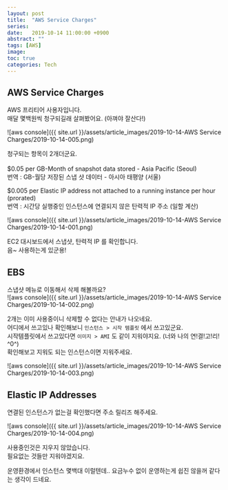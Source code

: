 ```yaml
---
layout: post
title:  "AWS Service Charges"
series:
date:   2019-10-14 11:00:00 +0900
abstract: ""
tags: [AWS]
image:
toc: true
categories: Tech
---
```




## AWS Service Charges

AWS 프리티어 사용자입니다.  
매달 몇백원씩 청구되길래 살펴봤어요. (아껴야 잘산다!)  

![aws console]({{ site.url }}/assets/article_images/2019-10-14-AWS Service Charges/2019-10-14-005.png)

청구되는 항목이 2개더군요.  
<br>
$0.05 per GB-Month of snapshot data stored - Asia Pacific (Seoul)  
번역 : GB-월당 저장된 스냅 샷 데이터 - 아시아 태평양 (서울)  

$0.005 per Elastic IP address not attached to a running instance per hour (prorated)  
번역 : 시간당 실행중인 인스턴스에 연결되지 않은 탄력적 IP 주소 (일할 계산)



![aws console]({{ site.url }}/assets/article_images/2019-10-14-AWS Service Charges/2019-10-14-001.png)

EC2 대시보드에서 스냅샷, 탄력적 IP 를 확인합니다.  
음~ 사용하는게 있군용!

## EBS

스냅샷 메뉴로 이동해서 삭제 해볼까요?  
![aws console]({{ site.url }}/assets/article_images/2019-10-14-AWS Service Charges/2019-10-14-002.png)

2개는 이미 사용중이니 삭제할 수 없다는 안내가 나오네요.  
어디에서 쓰고있나 확인해보니 `인스턴스 > 시작 템플릿` 에서 쓰고있군요.  
시작템플릿에서 쓰고있다면 `이미지 > AMI` 도 같이 지워야지요. (너와 나의 연!결!고!리! ^0^)  
확인해보고 지워도 되는 인스턴스이면 지워주세요.  

![aws console]({{ site.url }}/assets/article_images/2019-10-14-AWS Service Charges/2019-10-14-003.png)




## Elastic IP Addresses

연결된 인스턴스가 없는걸 확인했다면 주소 릴리즈 해주세요.  

![aws console]({{ site.url }}/assets/article_images/2019-10-14-AWS Service Charges/2019-10-14-004.png)


사용중인것은 지우지 않았습니다.  
필요없는 것들만 지워야겠지요.   

운영환경에서 인스턴스 몇백대 이럴텐데.. 요금누수 없이 운영하는게 쉽진 않을꺼 같다는 생각이 드네요.  
